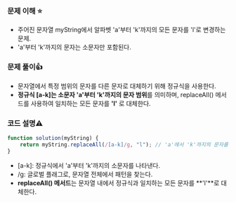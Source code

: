 ### 문제 이해 ⭐
+ 주어진 문자열 myString에서 알파벳 'a'부터 'k'까지의 모든 문자를 'l'로 변경하는 문제.
+ 'a'부터 'k'까지의 문자는 소문자만 포함된다.
### 문제 풀이👍
+ 문자열에서 특정 범위의 문자를 다른 문자로 대체하기 위해 정규식을 사용한다.
+ **정규식 [a-k]는 소문자 'a'부터 'k'까지의 문자 범위**를 의미하며, replaceAll() 메서드를 사용하여 일치하는 모든 문자를 **'l'** 로 대체한다.
### 코드 설명⚠️

```javascript
function solution(myString) {
    return myString.replaceAll(/[a-k]/g, "l"); // 'a'에서 'k'까지의 문자를 'l'로 대체
}
```
+ [a-k]: 정규식에서 'a'부터 'k'까지의 소문자를 나타낸다.
+ /g: 글로벌 플래그로, 문자열 전체에서 패턴을 찾는다.
+ **replaceAll() 메서드**는 문자열 내에서 정규식과 일치하는 모든 문자를 **'l'**로 대체한다.
